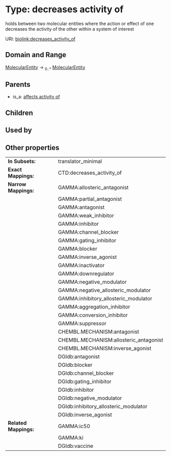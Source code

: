 
# Type: decreases activity of


holds between two molecular entities where the action or effect of one decreases the activity of the other within a system of interest

URI: [biolink:decreases_activity_of](https://w3id.org/biolink/vocab/decreases_activity_of)


## Domain and Range

[MolecularEntity](MolecularEntity.md) ->  <sub>0..*</sub> [MolecularEntity](MolecularEntity.md)

## Parents

 *  is_a: [affects activity of](affects_activity_of.md)

## Children


## Used by


## Other properties

|  |  |  |
| --- | --- | --- |
| **In Subsets:** | | translator_minimal |
| **Exact Mappings:** | | CTD:decreases_activity_of |
| **Narrow Mappings:** | | GAMMA:allosteric_antagonist |
|  | | GAMMA:partial_antagonist |
|  | | GAMMA:antagonist |
|  | | GAMMA:weak_inhibitor |
|  | | GAMMA:inhibitor |
|  | | GAMMA:channel_blocker |
|  | | GAMMA:gating_inhibitor |
|  | | GAMMA:blocker |
|  | | GAMMA:inverse_agonist |
|  | | GAMMA:inactivator |
|  | | GAMMA:downregulator |
|  | | GAMMA:negative_modulator |
|  | | GAMMA:negative_allosteric_modulator |
|  | | GAMMA:inhibitory_allosteric_modulator |
|  | | GAMMA:aggregation_inhibitor |
|  | | GAMMA:conversion_inhibitor |
|  | | GAMMA:suppressor |
|  | | CHEMBL.MECHANISM:antagonist |
|  | | CHEMBL.MECHANISM:allosteric_antagonist |
|  | | CHEMBL.MECHANISM:inverse_agonist |
|  | | DGIdb:antagonist |
|  | | DGIdb:blocker |
|  | | DGIdb:channel_blocker |
|  | | DGIdb:gating_inhibitor |
|  | | DGIdb:inhibitor |
|  | | DGIdb:negative_modulator |
|  | | DGIdb:inhibitory_allosteric_modulator |
|  | | DGIdb:inverse_agonist |
| **Related Mappings:** | | GAMMA:ic50 |
|  | | GAMMA:ki |
|  | | DGIdb:vaccine |

